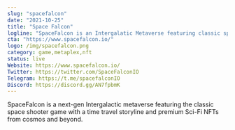 ```yaml
---
slug: "spacefalcon"
date: "2021-10-25"
title: "Space Falcon"
logline: "SpaceFalcon is an Intergalatic Metaverse featuring classic space shooter game and SciFi NFTs"
cta: "https://www.spacefalcon.io/"
logo: /img/spacefalcon.png
category: game,metaplex,nft
status: live
Website: https://www.spacefalcon.io/
Twitter: https://twitter.com/SpaceFalconIO
Telegram: https://t.me/spacefalconIO
Discord: https://discord.gg/AN7fpbmK
---
```


SpaceFalcon is a next-gen Intergalactic metaverse featuring the classic space shooter game with a time travel storyline and premium Sci-Fi NFTs from cosmos and beyond. 
